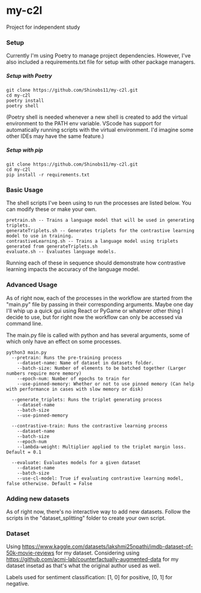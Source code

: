 # my-c2l
Project for independent study


### Setup
Currently I'm using Poetry to manage project dependencies. However, I've also included a requirements.txt file for setup with other package managers.

##### Setup with Poetry 
```
git clone https://github.com/Shinobs11/my-c2l.git
cd my-c2l
poetry install
poetry shell
```
(Poetry shell is needed whenever a new shell is created to add the virtual environment to the PATH env variable. VScode has support for automatically running scripts with the virtual environment. I'd imagine some other IDEs may have the same feature.)


##### Setup with pip
```
git clone https://github.com/Shinobs11/my-c2l.git
cd my-c2l
pip install -r requirements.txt
```


### Basic Usage
The shell scripts I've been using to run the processes are listed below. You can modify these or make your own. 
```
pretrain.sh -- Trains a language model that will be used in generating triplets.
generateTriplets.sh -- Generates triplets for the contrastive learning model to use in training.
contrastiveLearning.sh -- Trains a language model using triplets generated from generateTriplets.sh
evaluate.sh -- Evaluates language models. 
```
Running each of these in sequence should demonstrate how contrastive learning impacts the accuracy of the language model. 

### Advanced Usage
As of right now, each of the processes in the workflow are started from the "main.py" file by passing in their corresponding arguments.
Maybe one day I'll whip up a quick gui using React or PyGame or whatever other thing I decide to use, but for right now the workflow can only be accessed via command line.

The main.py file is called with python and has several arguments, some of which only have an effect on some processes.
```
python3 main.py 
  --pretrain: Runs the pre-training process
    --dataset-name: Name of dataset in datasets folder.
    --batch-size: Number of elements to be batched together (Larger numbers require more memory)
    --epoch-num: Number of epochs to train for
    --use-pinned-memory: Whether or not to use pinned memory (Can help with performance in cases with slow memory or disk)

  --generate_triplets: Runs the triplet generating process
    --dataset-name
    --batch-size
    --use-pinned-memory
  
  --contrastive-train: Runs the contrastive learning process
    --dataset-name
    --batch-size
    --epoch-num
    --lambda-weight: Multiplier applied to the triplet margin loss. Default = 0.1
  
  --evaluate: Evaluates models for a given dataset
    --dataset-name
    --batch-size
    --use-cl-model: True if evaluating contrastive learning model, false otherwise. Default = False 
```




### Adding new datasets
As of right now, there's no interactive way to add new datasets. 
Follow the scripts in the "dataset_splitting" folder to create your own script.







### Dataset
Using https://www.kaggle.com/datasets/lakshmi25npathi/imdb-dataset-of-50k-movie-reviews for my dataset.
Considering using https://github.com/acmi-lab/counterfactually-augmented-data for my dataset insetad as that's what the original author used as well.

Labels used for sentiment classification:
[1, 0] for positive, [0, 1] for negative.